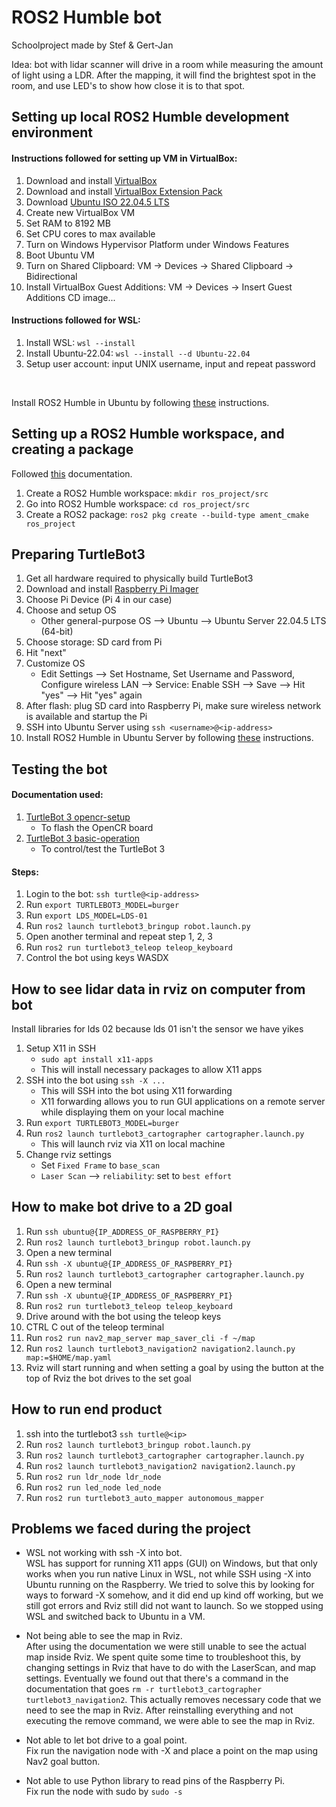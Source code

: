 # ROS2 Humble bot

Schoolproject made by Stef & Gert-Jan

Idea: bot with lidar scanner will drive in a room while measuring the amount of light using a LDR. After the mapping, it will find the brightest spot in the room, and use LED's to show how close it is to that spot.

## Setting up local ROS2 Humble development environment
#### Instructions followed for setting up VM in VirtualBox:
1. Download and install [VirtualBox](https://www.virtualbox.org/wiki/Downloads)
2. Download and install [VirtualBox Extension Pack](https://www.virtualbox.org/wiki/Downloads)
3. Download [Ubuntu ISO 22.04.5 LTS](https://ubuntu.com/download/desktop)
4. Create new VirtualBox VM
5. Set RAM to 8192 MB
6. Set CPU cores to max available
7. Turn on Windows Hypervisor Platform under Windows Features
8. Boot Ubuntu VM
9. Turn on Shared Clipboard: VM -> Devices -> Shared Clipboard -> Bidirectional
10. Install VirtualBox Guest Additions: VM -> Devices -> Insert Guest Additions CD image...

#### Instructions followed for WSL:
1. Install WSL: ```wsl --install```
2. Install Ubuntu-22.04: ```wsl --install --d Ubuntu-22.04```
3. Setup user account: input UNIX username, input and repeat password

<br>

Install ROS2 Humble in Ubuntu by following [these](https://docs.ros.org/en/humble/) instructions.

## Setting up a ROS2 Humble workspace, and creating a package
Followed [this](https://docs.ros.org/en/eloquent/Tutorials/Creating-Your-First-ROS2-Package.html) documentation.
1. Create a ROS2 Humble workspace: ```mkdir ros_project/src```
2. Go into ROS2 Humble workspace: ```cd ros_project/src```
3. Create a ROS2 package: ```ros2 pkg create --build-type ament_cmake ros_project```

## Preparing TurtleBot3
1. Get all hardware required to physically build TurtleBot3
2. Download and install [Raspberry Pi Imager](https://www.raspberrypi.com/software/)
3. Choose Pi Device (Pi 4 in our case)
4. Choose and setup OS
    - Other general-purpose OS --> Ubuntu --> Ubuntu Server 22.04.5 LTS (64-bit)
5. Choose storage: SD card from Pi
6. Hit "next"
7. Customize OS
    - Edit Settings --> Set Hostname, Set Username and Password, Configure wireless LAN --> Service: Enable SSH --> Save --> Hit "yes" --> Hit "yes" again
8. After flash: plug SD card into Raspberry Pi, make sure wireless network is available and startup the Pi
9. SSH into Ubuntu Server using ```ssh <username>@<ip-address>```
10. Install ROS2 Humble in Ubuntu Server by following [these](https://docs.ros.org/en/humble/) instructions.

## Testing the bot
#### Documentation used:
1. [TurtleBot 3 opencr-setup](https://emanual.robotis.com/docs/en/platform/turtlebot3/opencr_setup/#opencr-setup)
    - To flash the OpenCR board
2. [TurtleBot 3 basic-operation](https://emanual.robotis.com/docs/en/platform/turtlebot3/basic_operation/#teleoperation)
    - To control/test the TurtleBot 3

#### Steps:
1. Login to the bot: ```ssh turtle@<ip-address>```
2. Run ```export TURTLEBOT3_MODEL=burger```
3. Run ```export LDS_MODEL=LDS-01```
4. Run ```ros2 launch turtlebot3_bringup robot.launch.py```
5. Open another terminal and repeat step 1, 2, 3
6. Run ```ros2 run turtlebot3_teleop teleop_keyboard```
7. Control the bot using keys WASDX

## How to see lidar data in rviz on computer from bot
Install libraries for lds 02 because lds 01 isn't the sensor we have yikes

1. Setup X11 in SSH
    - ```sudo apt install x11-apps```
    - This will install necessary packages to allow X11 apps
2. SSH into the bot using ```ssh -X ...```
    - This will SSH into the bot using X11 forwarding
    - X11 forwarding allows you to run GUI applications on a remote server while displaying them on your local machine
3. Run ```export TURTLEBOT3_MODEL=burger```
4. Run ```ros2 launch turtlebot3_cartographer cartographer.launch.py```
    - This will launch rviz via X11 on local machine
5. Change rviz settings
    - Set ```Fixed Frame``` to ```base_scan```
    - ```Laser Scan``` --> ```reliability```: set to ```best effort```
  
## How to make bot drive to a 2D goal 
1. Run ```ssh ubuntu@{IP_ADDRESS_OF_RASPBERRY_PI}```
2. Run ```ros2 launch turtlebot3_bringup robot.launch.py```
3. Open a new terminal
4. Run ```ssh -X ubuntu@{IP_ADDRESS_OF_RASPBERRY_PI}```
5. Run ```ros2 launch turtlebot3_cartographer cartographer.launch.py```
6. Open a new terminal
7. Run ```ssh -X ubuntu@{IP_ADDRESS_OF_RASPBERRY_PI}```
8. Run ```ros2 run turtlebot3_teleop teleop_keyboard```
9. Drive around with the bot using the teleop keys
10. CTRL C out of the teleop terminal
11. Run ```ros2 run nav2_map_server map_saver_cli -f ~/map```
12. Run ```ros2 launch turtlebot3_navigation2 navigation2.launch.py map:=$HOME/map.yaml```
13. Rviz will start running and when setting a goal by using the button at the top of Rviz the bot drives to the set goal

## How to run end product
1. ssh into the turtlebot3 ```ssh turtle@<ip>```
2. Run ```ros2 launch turtlebot3_bringup robot.launch.py```
3. Run ```ros2 launch turtlebot3_cartographer cartographer.launch.py```
4. Run ```ros2 launch turtlebot3_navigation2 navigation2.launch.py```
5. Run ```ros2 run ldr_node ldr_node```
6. Run ```ros2 run led_node led_node```
7. Run ```ros2 run turtlebot3_auto_mapper autonomous_mapper```

## Problems we faced during the project
- WSL not working with ssh -X into bot.<br>
WSL has support for running X11 apps (GUI) on Windows, but that only works when you run native Linux in WSL, not while SSH using -X into Ubuntu running on the Raspberry. We tried to solve this by looking for ways to forward -X somehow, and it did end up kind off working, but we still got errors and Rviz still did not want to launch. So we stopped using WSL and switched back to Ubuntu in a VM.

- Not being able to see the map in Rviz.<br>
After using the documentation we were still unable to see the actual map inside Rviz. We spent quite some time to troubleshoot this, by changing settings in Rviz that have to do with the LaserScan, and map settings. Eventually we found out that there's a command in the documentation that goes ```rm -r turtlebot3_cartographer turtlebot3_navigation2```. This actually removes necessary code that we need to see the map in Rviz. After reinstalling everything and not executing the remove command, we were able to see the map in Rviz.

- Not able to let bot drive to a goal point.<br>
Fix run the navigation node with -X and place a point on the map using Nav2 goal button.

- Not able to use Python library to read pins of the Raspberry Pi.<br>
Fix run the node with sudo by ```sudo -s```
